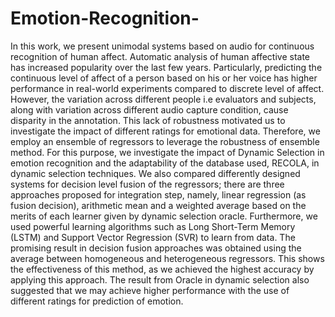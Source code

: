 # Emotion-Recognition-
In this work, we present unimodal systems based on audio for continuous recognition of human
affect. Automatic analysis of human affective state has increased popularity over the last few
years. Particularly, predicting the continuous level of affect of a person based on his or her
voice has higher performance in real-world experiments compared to discrete level of affect.
However, the variation across different people i.e evaluators and subjects, along with variation
across different audio capture condition, cause disparity in the annotation.
This lack of robustness motivated us to investigate the impact of different ratings for emotional
data. Therefore, we employ an ensemble of regressors to leverage the robustness of ensemble
method. For this purpose, we investigate the impact of Dynamic Selection in emotion recognition and the adaptability 
of the database used, RECOLA, in dynamic selection techniques. We
also compared differently designed systems for decision level fusion of the regressors; there are
three approaches proposed for integration step, namely, linear regression (as fusion decision),
arithmetic mean and a weighted average based on the merits of each learner given by dynamic
selection oracle. Furthermore, we used powerful learning algorithms such as Long Short-Term
Memory (LSTM) and Support Vector Regression (SVR) to learn from data.
The promising result in decision fusion approaches was obtained using the average between
homogeneous and heterogeneous regressors. This shows the effectiveness of this method, as
we achieved the highest accuracy by applying this approach. The result from Oracle in dynamic
selection also suggested that we may achieve higher performance with the use of different
ratings for prediction of emotion.

